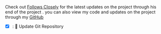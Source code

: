 Check out [Follows Closely](https://github.com/followsclosely/blokus-ai-challenge) for the latest updates on the project through his end of the project .
you can also view my code and updates on the project through my [GitHub](https://jaron-wilson.github.io/blokus-ai-challenge/)

- [x] : 📝 Update Git Repository